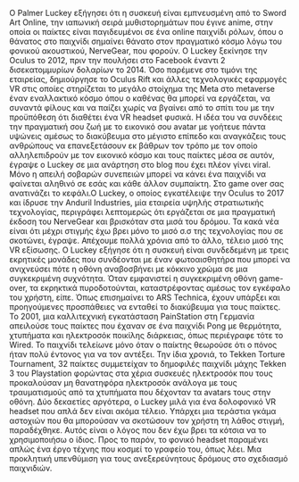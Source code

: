 Ο Palmer Luckey εξήγησει ότι η συσκευή είναι εμπνευσμένη από το Sword Art Online, την ιαπωνική σειρά μυθιστορημάτων που έγινε anime, στην οποία οι παίκτες είναι παγιδευμένοι σε ένα online παιχνίδι ρόλων, όπου ο θάνατος στο παιχνίδι σημαίνει θάνατο στον πραγματικό κόσμο λόγω του φονικού ακουστικού, NerveGear, που φορούν.
Ο Luckey ξεκίνησε την Oculus το 2012, πριν την πουλήσει στο Facebook έναντι 2 δισεκατομμυρίων δολαρίων το 2014.
Όσο παρέμενε στο τιμόνι της εταιρείας, δημιούργησε το Oculus Rift και άλλες τεχνολογικές εφαρμογές VR στις οποίες στηρίζεται το μεγάλο στοίχημα της Meta στο metaverse έναν εναλλακτικό κόσμο όπου ο καθένας θα μπορεί να εργάζεται, να συναντά φίλους και να παίζει χωρίς να βγαίνει από το σπίτι του με την προϋπόθεση ότι διαθέτει ένα VR headset φυσικά.
Η ιδέα του να συνδέεις την πραγματική σου ζωή με το εικονικό σου avatar με γοήτευε πάντα υψώνεις αμέσως το διακύβευμα στο μέγιστο επίπεδο και αναγκάζεις τους ανθρώπους να επανεξετάσουν εκ βάθρων τον τρόπο με τον οποίο αλληλεπιδρούν με τον εικονικό κόσμο και τους παίκτες μέσα σε αυτόν, έγραψε ο Luckey σε μια ανάρτηση στο blog που έχει πλέον γίνει viral.
Μόνο η απειλή σοβαρών συνεπειών μπορεί να κάνει ένα παιχνίδι να φαίνεται αληθινό σε εσάς και κάθε άλλον συμπαίκτη.
Στο game over σας ανατινάζει το κεφάλι.Ο Luckey, ο οποίος εγκατέλειψε την Oculus το 2017 και ίδρυσε την Anduril Industries, μία εταιρεία υψηλής στρατιωτικής τεχνολογίας, περιγράφει λεπτομερώς ότι εργάζεται σε μια πραγματική έκδοση του NerveGear και βρισκόταν στα μισά του δρόμου.
Τα κακά νέα είναι ότι μέχρι στιγμής έχω βρει μόνο το μισό σ.σ της τεχνολογίας που σε σκοτώνει, έγραψε. Απέχουμε πολλά χρόνια από το άλλο, τέλειο μισό της VR εξίσωσης.
Ο Luckey εξήγησε ότι η συσκευή είναι συνδεδεμένη με τρεις εκρητικές μονάδες που συνδέονται με έναν φωτοαισθητήρα που μπορεί να ανιχνεύσει πότε η οθόνη αναβοσβήνει με κόκκινο χρώμα σε μια συγκεκριμένη συχνότητα.
Όταν εμφανιστεί η συγκεκριμένη οθόνη game-over, τα εκρηκτικά πυροδοτούνται, καταστρέφοντας αμέσως τον εγκέφαλο του χρήστη, είπε.
Όπως επισημαίνει το ARS Technica, έχουν υπάρξει και προηγούμενες προσπάθειες να ενταθεί το διακύβευμα για τους παίκτες.
Το 2001, μια καλλιτεχνική εγκατάσταση PainStation στη Γερμανία απειλούσε τους παίκτες που έχαναν σε ένα παιχνίδι Pong με θερμότητα, χτυπήματα και ηλεκτροσόκ ποικίλης διάρκειας, όπως περιέγραφε τότε το Wired.
Το παιχνίδι τελείωνε μόνο όταν ο παίκτης θεωρούσε ότι ο πόνος ήταν πολύ έντονος για να τον αντέξει.
Την ίδια χρονιά, το Tekken Torture Tournament, 32 παίκτες συμμετείχαν το δημοφιλές παιχνίδι μάχης Tekken 3 του Playstation φορώντας στα χέρια συσκευές ηλεκτροσόκ που τους προκαλούσαν μη θανατηφόρα ηλεκτροσόκ ανάλογα με τους τραυματισμούς από τα χτυπήματα που δέχονταν τα avatars τους στην οθόνη.
Δύο δεκαετίες αργότερα, ο Luckey μιλά για ένα δολοφονικό VR headset που απλά δεν είναι ακόμα τέλειο.
Υπάρχει μια τεράστια γκάμα αστοχιών που θα μπορούσαν να σκοτώσουν τον χρήστη τη λάθος στιγμή, παραδέχθηκε. Αυτός είναι ο λόγος που δεν έχω βρει τα κότσια να το χρησιμοποιήσω ο ίδιος.
Προς το παρόν, το φονικό headset παραμένει απλώς ένα έργο τέχνης που κοσμεί το γραφείο του, όπως λέει. Μια προκλητική υπενθύμιση για τους ανεξερεύνητους δρόμους στο σχεδιασμό παιχνιδιών.

